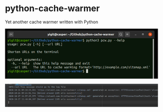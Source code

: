 # python-cache-warmer
Yet another cache warmer written with Python

![image](./terminal.png)

![image](./logs.png)
